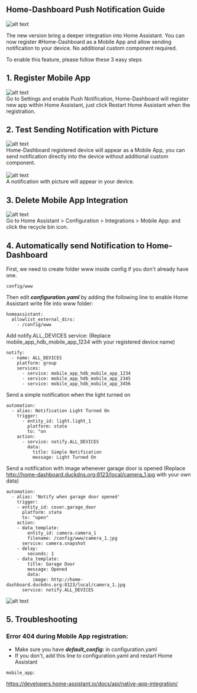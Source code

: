 ## Home-Dashboard Push Notification Guide

![alt text](https://github.com/tuanha2000vn/Home-Assistant-Dashboard/blob/master/images/push_notification_2.png)

The new version bring a deeper integration into Home Assistant. You can now register #Home-Dashboard as a Mobile App and allow sending notification to your device. No additional custom component required.

To enable this feature, please follow these 3 easy steps

## 1. Register Mobile App

![alt text](https://github.com/tuanha2000vn/Home-Assistant-Dashboard/blob/master/images/push_notification_1.png)
<br>Go to Settings and enable Push Notification, Home-Dashboard will register new app within Home Assistant, just click Restart Home Assistant when the registration.

## 2. Test Sending Notification with Picture

![alt text](https://github.com/tuanha2000vn/Home-Assistant-Dashboard/blob/master/images/push_notification_3.png)
<br>Home-Dashboard registered device will appear as a Mobile App, you can send notification directly into the device without additional custom component.
<br><br>
![alt text](https://github.com/tuanha2000vn/Home-Assistant-Dashboard/blob/master/images/push_notification_4.png)
<br>A notification with picture will appear in your device.

## 3. Delete Mobile App Integration
![alt text](https://github.com/tuanha2000vn/Home-Assistant-Dashboard/blob/master/images/push_notification_5.png)
<br>Go to Home Assistant > Configuration > Integrations > Mobile App: <App Name> and click the recycle bin icon.

## 4. Automatically send Notification to Home-Dashboard

First, we need to create folder www inside config if you don't already have one.
```
config/www
```
Then edit ***configuration.yaml*** by adding the following line to enable Home Assistant write file into www folder:

```
homeassistant:
  allowlist_external_dirs:
    - /config/www
```

Add notify.ALL_DEVICES service:
(Replace mobile_app_hdb_mobile_app_1234 with your registered device name)

```
notify:
  - name: ALL_DEVICES
    platform: group
    services:
      - service: mobile_app_hdb_mobile_app_1234
      - service: mobile_app_hdb_mobile_app_2345
      - service: mobile_app_hdb_mobile_app_3456
```
Send a simple notification when the light turned on

```
automation:
  - alias: Notification Light Turned On
    trigger:
      - entity_id: light.light_1
        platform: state
        to: "on
    action:
      - service: notify.ALL_DEVICES
        data:
          title: Simple Notification 
          message: Light Turned On
```
Send a notification with image whenever garage door is opened
(Replace http://home-dashboard.duckdns.org:8123/local/camera_1.jpg with your own data)

```
automation:
  - alias: 'Notify when garage door opened'
    trigger:
    - entity_id: cover.garage_door
      platform: state
      to: "open"
    action:
    - data_template:
        entity_id: camera.camera_1
        filename: /config/www/camera_1.jpg
      service: camera.snapshot
    - delay:
        seconds: 1
    - data_template:
        title: Garage Door 
        message: Opened
        data:
          image: http://home-dashboard.duckdns.org:8123/local/camera_1.jpg
      service: notify.ALL_DEVICES   
```
![alt text](https://github.com/tuanha2000vn/Home-Assistant-Dashboard/blob/master/images/push_notification_6.png)

## 5. Troubleshooting

### Error 404 during Mobile App registration:
- Make sure you have ***default_config:*** in configuration.yaml
- If you don't, add this line to configuration.yaml and restart Home Assistant
```
mobile_app:
```
https://developers.home-assistant.io/docs/api/native-app-integration/
